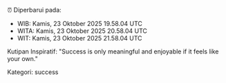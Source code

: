 ⏰ Diperbarui pada:
- WIB: Kamis, 23 Oktober 2025 19.58.04 UTC
- WITA: Kamis, 23 Oktober 2025 20.58.04 UTC
- WIT: Kamis, 23 Oktober 2025 21.58.04 UTC

Kutipan Inspiratif:
"Success is only meaningful and enjoyable if it feels like your own."


Kategori: success

